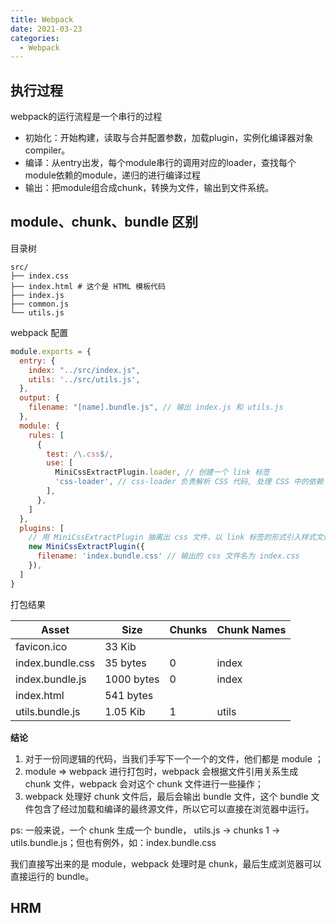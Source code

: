 ```yaml
---
title: Webpack
date: 2021-03-23
categories:
  - Webpack
---
```


## 执行过程

webpack的运行流程是一个串行的过程

- 初始化：开始构建，读取与合并配置参数，加载plugin，实例化编译器对象 compiler。
- 编译：从entry出发，每个module串行的调用对应的loader，查找每个module依赖的module，递归的进行编译过程
- 输出：把module组合成chunk，转换为文件，输出到文件系统。

[comment]: <> (## 有哪些文件系统、模块系统)

## module、chunk、bundle 区别

目录树

```
src/
├── index.css
├── index.html # 这个是 HTML 模板代码
├── index.js
├── common.js
└── utils.js
```

webpack 配置

```js
module.exports = {
  entry: {
    index: "../src/index.js",
    utils: '../src/utils.js',
  },
  output: {
    filename: "[name].bundle.js", // 输出 index.js 和 utils.js
  },
  module: {
    rules: [
      {
        test: /\.css$/,
        use: [
          MiniCssExtractPlugin.loader, // 创建一个 link 标签
          'css-loader', // css-loader 负责解析 CSS 代码, 处理 CSS 中的依赖
        ],
      },
    ]
  },
  plugins: [
    // 用 MiniCssExtractPlugin 抽离出 css 文件，以 link 标签的形式引入样式文件
    new MiniCssExtractPlugin({
      filename: 'index.bundle.css' // 输出的 css 文件名为 index.css
    }),
  ]
}
```

打包结果

Asset | Size | Chunks | Chunk Names
---|---|---|---
favicon.ico | 33 Kib |  |  
index.bundle.css | 35 bytes | 0 | index
index.bundle.js | 1000 bytes | 0 |  index
index.html | 541 bytes |  |
utils.bundle.js | 1.05 Kib | 1 |  utils

**结论**

1. 对于一份同逻辑的代码，当我们手写下一个一个的文件，他们都是 module ；
2. module => webpack 进行打包时，webpack 会根据文件引用关系生成 chunk 文件，webpack 会对这个 chunk 文件进行一些操作；
3. webpack 处理好 chunk 文件后，最后会输出 bundle 文件，这个 bundle 文件包含了经过加载和编译的最终源文件，所以它可以直接在浏览器中运行。

ps: 一般来说，一个 chunk 生成一个 bundle， utils.js -> chunks 1 -> utils.bundle.js；但也有例外，如：index.bundle.css

我们直接写出来的是 module，webpack 处理时是 chunk，最后生成浏览器可以直接运行的 bundle。


## HRM
